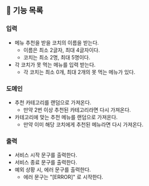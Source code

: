 ## 🚀 기능 목록

### 입력

* 메뉴 추천을 받을 코치의 이름을 받는다.
  * 이름은 최소 2글자, 최대 4글자이다.
  * 코치는 최소 2명, 최대 5명이다.
* 각 코치가 못 먹는 메뉴를 입력 받는다.
  * 각 코치는 최소 0개, 최대 2개의 못 먹는 메뉴가 있다.

### 도메인

* 추천 카테고리를 랜덤으로 가져온다.
  * 만약 2번 이상 추천된 카테고리라면 다시 가져온다.
* 카테고리에 맞는 추천 메뉴를 랜덤으로 가져온다.
  * 만약 이미 해당 코치에게 추천된 메뉴라면 다시 가져온다.

### 출력

* 서비스 시작 문구를 출력한다.
* 서비스 종료 문구를 출력한다.
* 예외 상황 시, 에러 문구를 출력한다.
  * 에러 문구는 "[ERROR]" 로 시작한다.